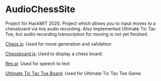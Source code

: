 # AudioChessSite

Project for HackMIT 2020. Project which allows you to input moves to a chessboard via live audio recording. Also implemented Ultimate Tic Tac Toe, but audio recording transcription for moving is not yet finished.

[Chess.js](https://github.com/jhlywa/chess.js/): Used for move generation and validation

[Chessboard.js](https://github.com/oakmac/chessboardjs/): Used to display a chess board.

[Rev.ai](https://www.rev.ai/docs/streaming): Used for speech to text

[Ultimate Tic Tac Toe Board](https://github.com/kennycason/ultimate_tictactoe): Used for Ultimate Tic Tac Toe Game
